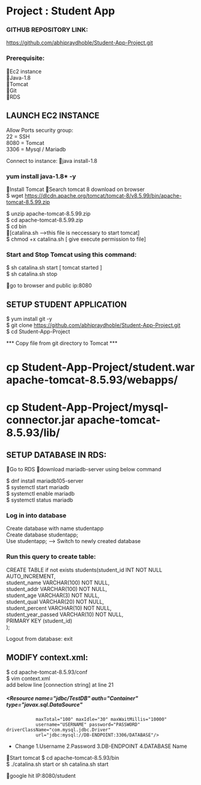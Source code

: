 # Project : Student App

### GITHUB REPOSITORY LINK:
https://github.com/abhipraydhoble/Student-App-Project.git

### Prerequisite:
Ec2 instance </br>
Java-1.8 </br>
Tomcat </br>
Git </br>
RDS </br>

## LAUNCH EC2 INSTANCE
Allow Ports security group: </br>
22 = SSH </br>
8080 = Tomcat </br>
3306 = Mysql / Mariadb </br>

Connect to instance:
java install-1.8  </br>
### yum install java-1.8* -y </br>

Install Tomcat 
Search tomcat 8 download  on browser </br>
$ wget  https://dlcdn.apache.org/tomcat/tomcat-8/v8.5.99/bin/apache-tomcat-8.5.99.zip

$ unzip apache-tomcat-8.5.99.zip </br>
$ cd  apache-tomcat-8.5.99.zip </br>
$ cd bin </br>
[catalina.sh  -->this file is neccessary to start tomcat] </br>
$ chmod +x catalina.sh     [ give execute permission to file] </br>

### Start and Stop Tomcat using this command: </br>
$ sh catalina.sh start   [ tomcat started ] </br>
$ sh catalina.sh stop </br>

go to browser and public ip:8080

## SETUP STUDENT APPLICATION </br>

$ yum install git -y </br>
$ git clone https://github.com/abhipraydhoble/Student-App-Project.git </br>
$ cd Student-App-Project </br>

 *** Copy file from git directory to Tomcat ***</br>

# cp Student-App-Project/student.war apache-tomcat-8.5.93/webapps/ </br>
# cp Student-App-Project/mysql-connector.jar apache-tomcat-8.5.93/lib/ </br>

## SETUP DATABASE IN RDS:
Go to RDS
download mariadb-server using  below command

$ dnf install mariadb105-server </br>
$ systemctl start mariadb    </br>
$ systemctl enable mariadb  </br>
$ systemctl status mariadb  </br>

### Log in into database

<Mariadb> Create database with name studentapp  </br>
<Mariadb> Create database studentapp;    </br>
<Mariadb> Use studentapp;   --> Switch to newly created database   </br>

### Run this query to create  table: </br>

 CREATE TABLE if not exists students(student_id INT NOT NULL AUTO_INCREMENT,  </br>
	student_name VARCHAR(100) NOT NULL,  </br>
	student_addr VARCHAR(100) NOT NULL,   </br>
	student_age VARCHAR(3) NOT NULL,      </br>
	student_qual VARCHAR(20) NOT NULL,     </br>
	student_percent VARCHAR(10) NOT NULL,   </br>
	student_year_passed VARCHAR(10) NOT NULL,  </br>
	PRIMARY KEY (student_id)  </br>
);

Logout from database:
<Mariadb> exit

 ## MODIFY context.xml:

$ cd apache-tomcat-8.5.93/conf </br>
$ vim context.xml    </br>
add below line [connection string] at line 21

##### <Resource name="jdbc/TestDB" auth="Container" type="javax.sql.DataSource"
               maxTotal="100" maxIdle="30" maxWaitMillis="10000"
               username="USERNAME" password="PASSWORD" driverClassName="com.mysql.jdbc.Driver"
               url="jdbc:mysql://DB-ENDPOINT:3306/DATABASE"/>


* Change 
1.Username
2.Password
3.DB-ENDPOINT 
4.DATABASE Name

Start tomcat
$ cd apache-tomcat-8.5.93/bin  </br>
$ ./catalina.sh start or  sh catalina.sh start  </br>

google hit
IP:8080/student
